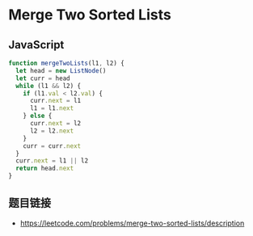 # Merge Two Sorted Lists

## JavaScript
```javascript
function mergeTwoLists(l1, l2) {
  let head = new ListNode()
  let curr = head
  while (l1 && l2) {
    if (l1.val < l2.val) {
      curr.next = l1
      l1 = l1.next
    } else {
      curr.next = l2
      l2 = l2.next
    }
    curr = curr.next
  }
  curr.next = l1 || l2
  return head.next
}
```

## 题目链接
* https://leetcode.com/problems/merge-two-sorted-lists/description
